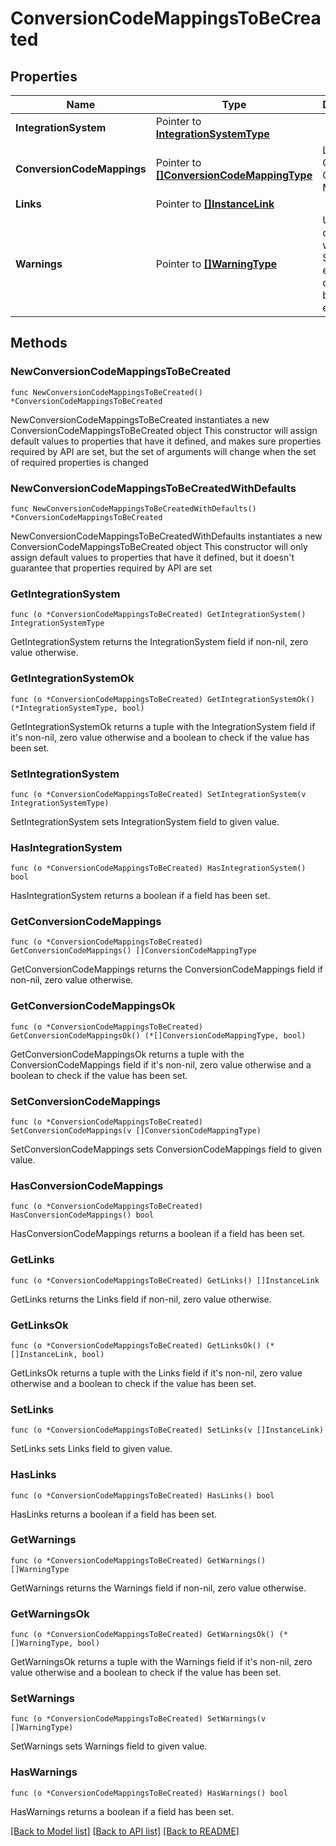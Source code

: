 # ConversionCodeMappingsToBeCreated

## Properties

Name | Type | Description | Notes
------------ | ------------- | ------------- | -------------
**IntegrationSystem** | Pointer to [**IntegrationSystemType**](IntegrationSystemType.md) |  | [optional] 
**ConversionCodeMappings** | Pointer to [**[]ConversionCodeMappingType**](ConversionCodeMappingType.md) | List of Conversion Code Mappings. | [optional] 
**Links** | Pointer to [**[]InstanceLink**](InstanceLink.md) |  | [optional] 
**Warnings** | Pointer to [**[]WarningType**](WarningType.md) | Used in conjunction with the Success element to define a business error. | [optional] 

## Methods

### NewConversionCodeMappingsToBeCreated

`func NewConversionCodeMappingsToBeCreated() *ConversionCodeMappingsToBeCreated`

NewConversionCodeMappingsToBeCreated instantiates a new ConversionCodeMappingsToBeCreated object
This constructor will assign default values to properties that have it defined,
and makes sure properties required by API are set, but the set of arguments
will change when the set of required properties is changed

### NewConversionCodeMappingsToBeCreatedWithDefaults

`func NewConversionCodeMappingsToBeCreatedWithDefaults() *ConversionCodeMappingsToBeCreated`

NewConversionCodeMappingsToBeCreatedWithDefaults instantiates a new ConversionCodeMappingsToBeCreated object
This constructor will only assign default values to properties that have it defined,
but it doesn't guarantee that properties required by API are set

### GetIntegrationSystem

`func (o *ConversionCodeMappingsToBeCreated) GetIntegrationSystem() IntegrationSystemType`

GetIntegrationSystem returns the IntegrationSystem field if non-nil, zero value otherwise.

### GetIntegrationSystemOk

`func (o *ConversionCodeMappingsToBeCreated) GetIntegrationSystemOk() (*IntegrationSystemType, bool)`

GetIntegrationSystemOk returns a tuple with the IntegrationSystem field if it's non-nil, zero value otherwise
and a boolean to check if the value has been set.

### SetIntegrationSystem

`func (o *ConversionCodeMappingsToBeCreated) SetIntegrationSystem(v IntegrationSystemType)`

SetIntegrationSystem sets IntegrationSystem field to given value.

### HasIntegrationSystem

`func (o *ConversionCodeMappingsToBeCreated) HasIntegrationSystem() bool`

HasIntegrationSystem returns a boolean if a field has been set.

### GetConversionCodeMappings

`func (o *ConversionCodeMappingsToBeCreated) GetConversionCodeMappings() []ConversionCodeMappingType`

GetConversionCodeMappings returns the ConversionCodeMappings field if non-nil, zero value otherwise.

### GetConversionCodeMappingsOk

`func (o *ConversionCodeMappingsToBeCreated) GetConversionCodeMappingsOk() (*[]ConversionCodeMappingType, bool)`

GetConversionCodeMappingsOk returns a tuple with the ConversionCodeMappings field if it's non-nil, zero value otherwise
and a boolean to check if the value has been set.

### SetConversionCodeMappings

`func (o *ConversionCodeMappingsToBeCreated) SetConversionCodeMappings(v []ConversionCodeMappingType)`

SetConversionCodeMappings sets ConversionCodeMappings field to given value.

### HasConversionCodeMappings

`func (o *ConversionCodeMappingsToBeCreated) HasConversionCodeMappings() bool`

HasConversionCodeMappings returns a boolean if a field has been set.

### GetLinks

`func (o *ConversionCodeMappingsToBeCreated) GetLinks() []InstanceLink`

GetLinks returns the Links field if non-nil, zero value otherwise.

### GetLinksOk

`func (o *ConversionCodeMappingsToBeCreated) GetLinksOk() (*[]InstanceLink, bool)`

GetLinksOk returns a tuple with the Links field if it's non-nil, zero value otherwise
and a boolean to check if the value has been set.

### SetLinks

`func (o *ConversionCodeMappingsToBeCreated) SetLinks(v []InstanceLink)`

SetLinks sets Links field to given value.

### HasLinks

`func (o *ConversionCodeMappingsToBeCreated) HasLinks() bool`

HasLinks returns a boolean if a field has been set.

### GetWarnings

`func (o *ConversionCodeMappingsToBeCreated) GetWarnings() []WarningType`

GetWarnings returns the Warnings field if non-nil, zero value otherwise.

### GetWarningsOk

`func (o *ConversionCodeMappingsToBeCreated) GetWarningsOk() (*[]WarningType, bool)`

GetWarningsOk returns a tuple with the Warnings field if it's non-nil, zero value otherwise
and a boolean to check if the value has been set.

### SetWarnings

`func (o *ConversionCodeMappingsToBeCreated) SetWarnings(v []WarningType)`

SetWarnings sets Warnings field to given value.

### HasWarnings

`func (o *ConversionCodeMappingsToBeCreated) HasWarnings() bool`

HasWarnings returns a boolean if a field has been set.


[[Back to Model list]](../README.md#documentation-for-models) [[Back to API list]](../README.md#documentation-for-api-endpoints) [[Back to README]](../README.md)


